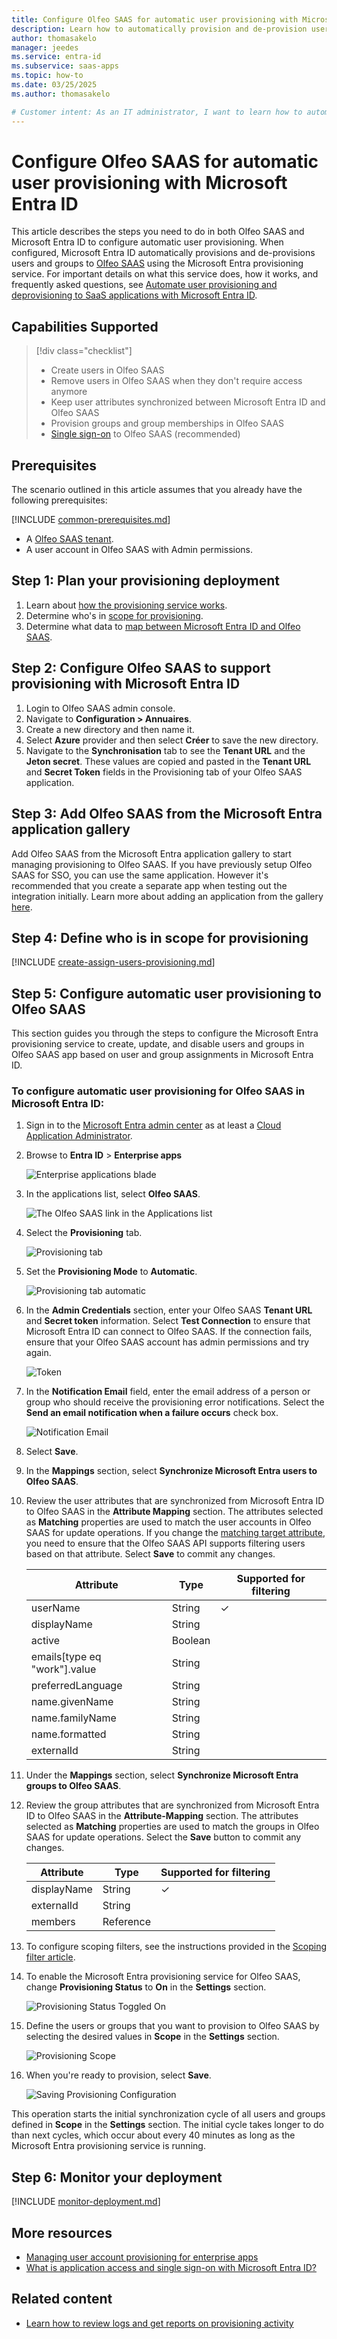 ```yaml
---
title: Configure Olfeo SAAS for automatic user provisioning with Microsoft Entra ID
description: Learn how to automatically provision and de-provision user accounts from Microsoft Entra ID to Olfeo SAAS.
author: thomasakelo
manager: jeedes
ms.service: entra-id
ms.subservice: saas-apps
ms.topic: how-to
ms.date: 03/25/2025
ms.author: thomasakelo

# Customer intent: As an IT administrator, I want to learn how to automatically provision and deprovision user accounts from Microsoft Entra ID to Olfeo SAAS so that I can streamline the user management process and ensure that users have the appropriate access to Olfeo SAAS.
---
```


# Configure Olfeo SAAS for automatic user provisioning with Microsoft Entra ID

This article describes the steps you need to do in both Olfeo SAAS and Microsoft Entra ID to configure automatic user provisioning. When configured, Microsoft Entra ID automatically provisions and de-provisions users and groups to [Olfeo SAAS](https://www.olfeo.com) using the Microsoft Entra provisioning service. For important details on what this service does, how it works, and frequently asked questions, see [Automate user provisioning and deprovisioning to SaaS applications with Microsoft Entra ID](~/identity/app-provisioning/user-provisioning.md). 


## Capabilities Supported
> [!div class="checklist"]
> * Create users in Olfeo SAAS
> * Remove users in Olfeo SAAS when they don't require access anymore
> * Keep user attributes synchronized between Microsoft Entra ID and Olfeo SAAS
> * Provision groups and group memberships in Olfeo SAAS
> * [Single sign-on](olfeo-saas-tutorial.md) to Olfeo SAAS (recommended)

## Prerequisites

The scenario outlined in this article assumes that you already have the following prerequisites:

[!INCLUDE [common-prerequisites.md](~/identity/saas-apps/includes/common-prerequisites.md)]
* A [Olfeo SAAS tenant](https://www.olfeo.com/).
* A user account in Olfeo SAAS with Admin permissions.

## Step 1: Plan your provisioning deployment

1. Learn about [how the provisioning service works](~/identity/app-provisioning/user-provisioning.md).
1. Determine who's in [scope for provisioning](~/identity/app-provisioning/define-conditional-rules-for-provisioning-user-accounts.md).
1. Determine what data to [map between Microsoft Entra ID and Olfeo SAAS](~/identity/app-provisioning/customize-application-attributes.md).

<a name='step-2-configure-olfeo-saas-to-support-provisioning-with-azure-ad'></a>

## Step 2: Configure Olfeo SAAS to support provisioning with Microsoft Entra ID

1. Login to Olfeo SAAS admin console. 
1. Navigate to **Configuration > Annuaires**.
1. Create a new directory and then name it.
1. Select **Azure** provider and then select **Créer** to save the new directory. 
1. Navigate to the **Synchronisation** tab to see the **Tenant URL** and the **Jeton secret**. These values are copied and pasted in the **Tenant URL** and **Secret Token** fields in the Provisioning tab of your Olfeo SAAS application.

<a name='step-3-add-olfeo-saas-from-the-azure-ad-application-gallery'></a>

## Step 3: Add Olfeo SAAS from the Microsoft Entra application gallery

Add Olfeo SAAS from the Microsoft Entra application gallery to start managing provisioning to Olfeo SAAS. If you have previously setup Olfeo SAAS for SSO, you can use the same application. However it's recommended that you create a separate app when testing out the integration initially. Learn more about adding an application from the gallery [here](~/identity/enterprise-apps/add-application-portal.md). 

## Step 4: Define who is in scope for provisioning 

[!INCLUDE [create-assign-users-provisioning.md](~/identity/saas-apps/includes/create-assign-users-provisioning.md)]

## Step 5: Configure automatic user provisioning to Olfeo SAAS 

This section guides you through the steps to configure the Microsoft Entra provisioning service to create, update, and disable users and groups in Olfeo SAAS app based on user and group assignments in Microsoft Entra ID.

<a name='to-configure-automatic-user-provisioning-for-olfeo-saas-in-azure-ad'></a>

### To configure automatic user provisioning for Olfeo SAAS in Microsoft Entra ID:

1. Sign in to the [Microsoft Entra admin center](https://entra.microsoft.com) as at least a [Cloud Application Administrator](~/identity/role-based-access-control/permissions-reference.md#cloud-application-administrator).
1. Browse to **Entra ID** > **Enterprise apps**

	![Enterprise applications blade](common/enterprise-applications.png)

1. In the applications list, select **Olfeo SAAS**.

	![The Olfeo SAAS link in the Applications list](common/all-applications.png)

1. Select the **Provisioning** tab.

	![Provisioning tab](common/provisioning.png)

1.  Set the **Provisioning Mode** to **Automatic**.

	![Provisioning tab automatic](common/provisioning-automatic.png)

1. In the **Admin Credentials** section, enter your Olfeo SAAS **Tenant URL** and **Secret token** information. Select **Test Connection** to ensure that Microsoft Entra ID can connect to Olfeo SAAS. If the connection fails, ensure that your Olfeo SAAS account has admin permissions and try again.

 	![Token](common/provisioning-testconnection-tenanturltoken.png)

1. In the **Notification Email** field, enter the email address of a person or group who should receive the provisioning error notifications. Select the **Send an email notification when a failure occurs** check box.

	![Notification Email](common/provisioning-notification-email.png)

1. Select **Save**.

1. In the **Mappings** section, select **Synchronize Microsoft Entra users to Olfeo SAAS**.

1. Review the user attributes that are synchronized from Microsoft Entra ID to Olfeo SAAS in the **Attribute Mapping** section. The attributes selected as **Matching** properties are used to match the user accounts in Olfeo SAAS for update operations. If you change the [matching target attribute](~/identity/app-provisioning/customize-application-attributes.md), you need to ensure that the Olfeo SAAS API supports filtering users based on that attribute. Select **Save** to commit any changes.

   |Attribute|Type|Supported for filtering|
   |---|---|---|
   |userName|String|&check;|
   |displayName|String|
   |active|Boolean|
   |emails[type eq "work"].value|String|
   |preferredLanguage|String|
   |name.givenName|String|
   |name.familyName|String|
   |name.formatted|String|
   |externalId|String|  

1. Under the **Mappings** section, select **Synchronize Microsoft Entra groups to Olfeo SAAS**.

1. Review the group attributes that are synchronized from Microsoft Entra ID to Olfeo SAAS in the **Attribute-Mapping** section. The attributes selected as **Matching** properties are used to match the groups in Olfeo SAAS for update operations. Select the **Save** button to commit any changes.

      |Attribute|Type|Supported for filtering|
      |---|---|---|
      |displayName|String|&check;|
      |externalId|String|
      |members|Reference|

1. To configure scoping filters, see the instructions provided in the [Scoping filter  article](~/identity/app-provisioning/define-conditional-rules-for-provisioning-user-accounts.md).

1. To enable the Microsoft Entra provisioning service for Olfeo SAAS, change **Provisioning Status** to **On** in the **Settings** section.

	![Provisioning Status Toggled On](common/provisioning-toggle-on.png)

1. Define the users or groups that you want to provision to Olfeo SAAS by selecting the desired values in **Scope** in the **Settings** section.

	![Provisioning Scope](common/provisioning-scope.png)

1. When you're ready to provision, select **Save**.

	![Saving Provisioning Configuration](common/provisioning-configuration-save.png)

This operation starts the initial synchronization cycle of all users and groups defined in **Scope** in the **Settings** section. The initial cycle takes longer to do than next cycles, which occur about every 40 minutes as long as the Microsoft Entra provisioning service is running.

## Step 6: Monitor your deployment

[!INCLUDE [monitor-deployment.md](~/identity/saas-apps/includes/monitor-deployment.md)]

## More resources

* [Managing user account provisioning for enterprise apps](~/identity/app-provisioning/configure-automatic-user-provisioning-portal.md)
* [What is application access and single sign-on with Microsoft Entra ID?](~/identity/enterprise-apps/what-is-single-sign-on.md)

## Related content

* [Learn how to review logs and get reports on provisioning activity](~/identity/app-provisioning/check-status-user-account-provisioning.md)
